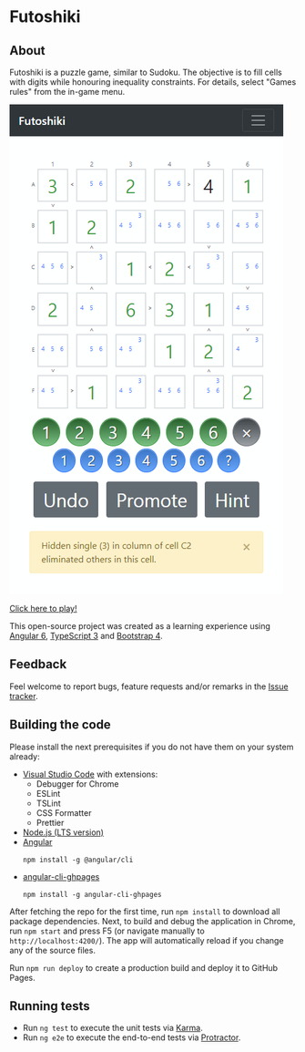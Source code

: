 # Futoshiki

## About

Futoshiki is a puzzle game, similar to Sudoku. The objective is to fill cells with digits while honouring inequality constraints. For details, select "Games rules" from the in-game menu.

<a href="https://bkoelman.github.io/Futoshiki/">
<kbd>
  <img src="https://github.com/bkoelman/Futoshiki/blob/master/futoshiki-demo.png">
</kbd>
</a>

[Click here to play!](https://bkoelman.github.io/Futoshiki/)

This open-source project was created as a learning experience using [Angular 6](https://angular.io/), [TypeScript 3](https://www.typescriptlang.org/) and [Bootstrap 4](https://getbootstrap.com/).

## Feedback
Feel welcome to report bugs, feature requests and/or remarks in the [Issue tracker](https://github.com/bkoelman/Futoshiki/issues).

## Building the code
Please install the next prerequisites if you do not have them on your system already:
* [Visual Studio Code](https://code.visualstudio.com/) with extensions:
  * Debugger for Chrome
  * ESLint
  * TSLint
  * CSS Formatter
  * Prettier
* [Node.js (LTS version)](https://nodejs.org/en/)
* [Angular](https://angular.io/guide/quickstart)
    ```
    npm install -g @angular/cli
    ```
* [angular-cli-ghpages](https://alligator.io/angular/deploying-angular-app-github-pages/)
    ```
    npm install -g angular-cli-ghpages
    ```

After fetching the repo for the first time, run `npm install` to download all package dependencies.
Next, to build and debug the application in Chrome, run `npm start` and press F5 (or navigate manually to `http://localhost:4200/`).
The app will automatically reload if you change any of the source files.

Run `npm run deploy` to create a production build and deploy it to GitHub Pages.

## Running tests
* Run `ng test` to execute the unit tests via [Karma](https://karma-runner.github.io).
* Run `ng e2e` to execute the end-to-end tests via [Protractor](http://www.protractortest.org/).

